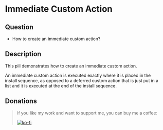 # Immediate Custom Action

## Question

- How to create an immediate custom action?

## Description

This pill demonstrates how to create an immediate custom action.

An immediate custom action is executed exactly where it is placed in the install  sequence, as opposed to a deferred custom action that is just put in a list and it is executed at the end of the install sequence.

## Donations

> If you like my work and want to support me, you can buy me a coffee:
>
> [![ko-fi](https://www.ko-fi.com/img/githubbutton_sm.svg)](https://ko-fi.com/Y8Y62EZ8H)

